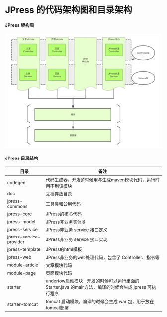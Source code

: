 # JPress 的代码架构图和目录架构



#### JPress 架构图

![](../image/module/module_27.png)

#### JPress 目录结构

| 目录  |   备注 |
| --- |  --- |
| codegen | 代码生成器，开发的时候用与生成maven模块代码，运行时用不到该模块 |
| doc | 文档存放目录  |
| jpress-commons | 工具类和公用代码   |
| jpress-core | JPress的核心代码  |
| jpress-model | JPress非业务实体类  |
| jpress-service | JPress非业务 service 接口定义   |
| jpress-service-provider | JPress非业务 service 接口实现  |
| jpress-template | JPress的html模板   |
| jpress-web | JPress非业务的web处理代码，包含了 Controller、指令等 |
| module-article | 文章模块代码   |
| module-page | 页面模块代码  |
| starter | undertow启动模块，开发的时候可以运行里面的 Starter.java 的main方法，编译的时候会生成 jpress 可执行程序 |
| starter-tomcat | tomcat 启动模块，编译的时候会生成 war 包，用于放在tomcat部署 |
